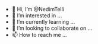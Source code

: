 - 👋 Hi, I’m @NedimTelli
- 👀 I’m interested in ...
- 🌱 I’m currently learning ...
- 💞️ I’m looking to collaborate on ...
- 📫 How to reach me ...

<!---
NedimTelli/NedimTelli is a ✨ special ✨ repository because its `README.md` (this file) appears on your GitHub profile.
You can click the Preview link to take a look at your changes.
--->
